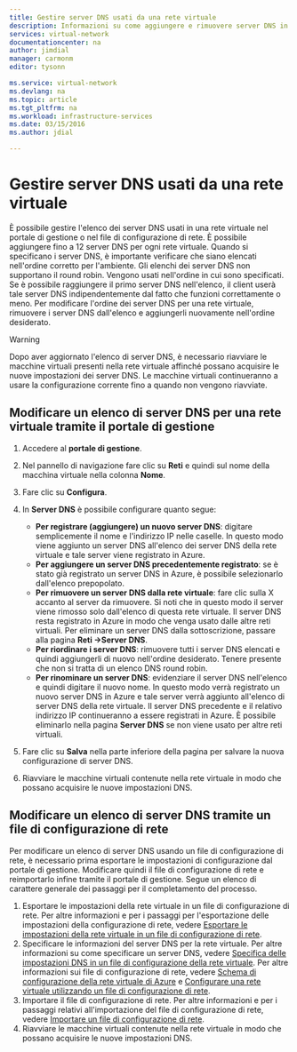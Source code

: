 ```yaml
---
title: Gestire server DNS usati da una rete virtuale
description: Informazioni su come aggiungere e rimuovere server DNS in una rete virtuale
services: virtual-network
documentationcenter: na
author: jimdial
manager: carmonm
editor: tysonn

ms.service: virtual-network
ms.devlang: na
ms.topic: article
ms.tgt_pltfrm: na
ms.workload: infrastructure-services
ms.date: 03/15/2016
ms.author: jdial

---
```

# Gestire server DNS usati da una rete virtuale
È possibile gestire l'elenco dei server DNS usati in una rete virtuale nel portale di gestione o nel file di configurazione di rete. È possibile aggiungere fino a 12 server DNS per ogni rete virtuale. Quando si specificano i server DNS, è importante verificare che siano elencati nell'ordine corretto per l'ambiente. Gli elenchi dei server DNS non supportano il round robin. Vengono usati nell'ordine in cui sono specificati. Se è possibile raggiungere il primo server DNS nell'elenco, il client userà tale server DNS indipendentemente dal fatto che funzioni correttamente o meno. Per modificare l'ordine dei server DNS per una rete virtuale, rimuovere i server DNS dall'elenco e aggiungerli nuovamente nell'ordine desiderato.

> [!WARNING]
> Dopo aver aggiornato l'elenco di server DNS, è necessario riavviare le macchine virtuali presenti nella rete virtuale affinché possano acquisire le nuove impostazioni dei server DNS. Le macchine virtuali continueranno a usare la configurazione corrente fino a quando non vengono riavviate.
> 
> 

## Modificare un elenco di server DNS per una rete virtuale tramite il portale di gestione
1. Accedere al **portale di gestione**.
2. Nel pannello di navigazione fare clic su **Reti** e quindi sul nome della macchina virtuale nella colonna **Nome**.
3. Fare clic su **Configura**.
4. In **Server DNS** è possibile configurare quanto segue:
   
   * **Per registrare (aggiungere) un nuovo server DNS**: digitare semplicemente il nome e l'indirizzo IP nelle caselle. In questo modo viene aggiunto un server DNS all'elenco dei server DNS della rete virtuale e tale server viene registrato in Azure.
   * **Per aggiungere un server DNS precedentemente registrato**: se è stato già registrato un server DNS in Azure, è possibile selezionarlo dall'elenco prepopolato.
   * **Per rimuovere un server DNS dalla rete virtuale**: fare clic sulla X accanto al server da rimuovere. Si noti che in questo modo il server viene rimosso solo dall'elenco di questa rete virtuale. Il server DNS resta registrato in Azure in modo che venga usato dalle altre reti virtuali. Per eliminare un server DNS dalla sottoscrizione, passare alla pagina **Reti ->Server DNS**.
   * **Per riordinare i server DNS**: rimuovere tutti i server DNS elencati e quindi aggiungerli di nuovo nell'ordine desiderato. Tenere presente che non si tratta di un elenco DNS round robin.
   * **Per rinominare un server DNS**: evidenziare il server DNS nell'elenco e quindi digitare il nuovo nome. In questo modo verrà registrato un nuovo server DNS in Azure e tale server verrà aggiunto all'elenco di server DNS della rete virtuale. Il server DNS precedente e il relativo indirizzo IP continueranno a essere registrati in Azure. È possibile eliminarlo nella pagina **Server DNS** se non viene usato per altre reti virtuali.
5. Fare clic su **Salva** nella parte inferiore della pagina per salvare la nuova configurazione di server DNS.
6. Riavviare le macchine virtuali contenute nella rete virtuale in modo che possano acquisire le nuove impostazioni DNS.

## Modificare un elenco di server DNS tramite un file di configurazione di rete
Per modificare un elenco di server DNS usando un file di configurazione di rete, è necessario prima esportare le impostazioni di configurazione dal portale di gestione. Modificare quindi il file di configurazione di rete e reimportarlo infine tramite il portale di gestione. Segue un elenco di carattere generale dei passaggi per il completamento del processo.

1. Esportare le impostazioni della rete virtuale in un file di configurazione di rete. Per altre informazioni e per i passaggi per l'esportazione delle impostazioni della configurazione di rete, vedere [Esportare le impostazioni della rete virtuale in un file di configurazione di rete](virtual-networks-using-network-configuration-file.md).
2. Specificare le informazioni del server DNS per la rete virtuale. Per altre informazioni su come specificare un server DNS, vedere [Specifica delle impostazioni DNS in un file di configurazione della rete virtuale](virtual-networks-specifying-a-dns-settings-in-a-virtual-network-configuration-file.md). Per altre informazioni sui file di configurazione di rete, vedere [Schema di configurazione della rete virtuale di Azure](https://msdn.microsoft.com/library/azure/jj157100.aspx) e [Configurare una rete virtuale utilizzando un file di configurazione di rete](virtual-networks-using-network-configuration-file.md).
3. Importare il file di configurazione di rete. Per altre informazioni e per i passaggi relativi all'importazione del file di configurazione di rete, vedere [Importare un file di configurazione di rete](virtual-networks-using-network-configuration-file.md).
4. Riavviare le macchine virtuali contenute nella rete virtuale in modo che possano acquisire le nuove impostazioni DNS.

<!---HONumber=AcomDC_0810_2016-->